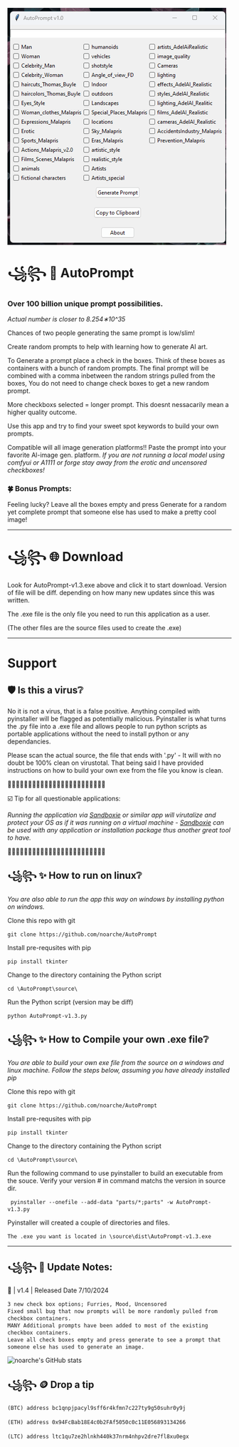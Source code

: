 

![screenshot](https://github.com/noarche/AutoPrompt/blob/main/source/AutoPrompt.gif?raw=true)



# ꧁꧂ 🔮 AutoPrompt
### Over 100 billion unique prompt possibilities. 

*Actual number is closer to 8.254∗10^35*

 Chances of two people generating the same prompt is low/slim!

Create random prompts to help with learning how to generate AI art.


To Generate a prompt place a check in the boxes. 
Think of these boxes as containers with a bunch of random prompts.
The final prompt will be combined with a comma inbetween
the random strings pulled from the boxes,
You do not need to change check boxes to get a new random
prompt. 

More checkboxs selected = longer prompt. This doesnt nessacarily mean a higher quality outcome. 

Use this app and try to find your sweet spot keywords to build your own prompts. 

Compatible will all image generation platforms!! Paste the prompt into your favorite Al-image gen. platform. *If you are not running a local model using comfyui or A1111 or forge stay away from the erotic and uncensored checkboxes!*

### 🍀 Bonus Prompts:

Feeling lucky? Leave all the boxes empty and press Generate for a random yet complete prompt that someone else has used to make a pretty cool image!


------------------------------------------------

# ꧁꧂ 🌐 Download

Look for AutoPrompt-v1.3.exe above and click it to start download. Version of file will be diff. depending on how many new 
 updates since this was written. 

The .exe file is the only file you need to run this application as a user. 

(The other files are the source files used to create the .exe)

------------------------------------------------

# Support

## 🛡️ Is this a virus❔

No it is not a virus, that is a false positive. Anything compiled with pyinstaller will be flagged as potentially malicious. Pyinstaller is what turns the .py file into a .exe file and allows people to run python scripts as portable applications without the need to install python or any dependancies.  

Please scan the actual source, the file that ends with '.py' -  It will with no doubt be 100% clean on virustotal.  That being said I have provided instructions on how to build your own exe from the file you know is clean. 


🔻🔻🔻🔻🔻🔻🔻🔻🔻🔻🔻🔻🔻🔻🔻🔻🔻🔻🔻🔻🔻🔻🔻🔻

☑️ Tip for all questionable applications: 

*Running the application via [Sandboxie](https://sandboxie-plus.com/downloads/) or similar app will virutalize and protect your OS as if it was running on a virtual machine - [Sandboxie](https://sandboxie-plus.com/downloads/) can be used with any application or installation package thus another great tool to have.* 

🔺🔺🔺🔺🔺🔺🔺🔺🔺🔺🔺🔺🔺🔺🔺🔺🔺🔺🔺🔺🔺🔺🔺🔺


## ꧁꧂ ✨ How to run on linux❔ 

*You are also able to run the app this way on windows by installing python on windows.* 

Clone this repo with git

    git clone https://github.com/noarche/AutoPrompt

Install pre-requsites with pip

    pip install tkinter

Change to the directory containing the Python script

    cd \AutoPrompt\source\

Run the Python script (version may be diff)

    python AutoPrompt-v1.3.py



## ꧁꧂ ✨ How to Compile your own .exe file❔ 

*You are able to build your own exe file from the source on a windows and linux machine. Follow the steps below, assuming you have already installed pip*

Clone this repo with git

    git clone https://github.com/noarche/AutoPrompt

Install pre-requsites with pip

    pip install tkinter

Change to the directory containing the Python script
  	
    cd \AutoPrompt\source\

Run the following command to use pyinstaller to build an executable from the souce. Verify your version # in command matchs the version in source  dir. 
     
     pyinstaller --onefile --add-data "parts/*;parts" -w AutoPrompt-v1.3.py

Pyinstaller will created a couple of directories and files. 

    The .exe you want is located in \source\dist\AutoPrompt-v1.3.exe

------------------------------------------------


## ꧁꧂ 📢 Update Notes:


📌  | v1.4 | Released Date 7/10/2024

    3 new check box options; Furries, Mood, Uncensored 
    Fixed small bug that now prompts will be more randomly pulled from checkbox containers. 
    MANY Additional prompts have been added to most of the existing checkbox containers.  
    Leave all check boxes empty and press generate to see a prompt that someone else has used to generate an image.


![noarche's GitHub stats](https://github-readme-stats.vercel.app/api?username=noarche&show_icons=true&theme=transparent)


## ꧁꧂ 🪙 Drop a tip

    (BTC) address bc1qnpjpacyl9sff6r4kfmn7c227ty9g50suhr0y9j
    
    (ETH) address 0x94FcBab18E4c0b2FAf5050c0c11E056893134266
    
    (LTC) address ltc1qu7ze2hlnkh440k37nrm4nhpv2dre7fl8xu0egx





